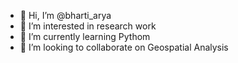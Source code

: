 - 👋 Hi, I’m @bharti_arya
- 👀 I’m interested in research work
- 🌱 I’m currently learning Pythom
- 💞️ I’m looking to collaborate on Geospatial Analysis


<!---
bhartii62/bhartii62 is a ✨ special ✨ repository because its `README.md` (this file) appears on your GitHub profile.
You can click the Preview link to take a look at your changes.
--->
